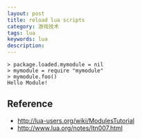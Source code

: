 ```yaml
---
layout: post
title: reload lua scripts
category: 游戏技术
tags: lua
keywords: lua
description: 
---
```


```
> package.loaded.mymodule = nil
> mymodule = require "mymodule"
> mymodule.foo()
Hello Module!
```

## Reference

* <http://lua-users.org/wiki/ModulesTutorial>
* <http://www.lua.org/notes/ltn007.html>